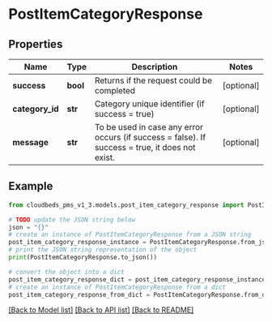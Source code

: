 # PostItemCategoryResponse


## Properties

Name | Type | Description | Notes
------------ | ------------- | ------------- | -------------
**success** | **bool** | Returns if the request could be completed | [optional] 
**category_id** | **str** | Category unique identifier (if success &#x3D; true) | [optional] 
**message** | **str** | To be used in case any error occurs (if success &#x3D; false). If success &#x3D; true, it does not exist. | [optional] 

## Example

```python
from cloudbeds_pms_v1_3.models.post_item_category_response import PostItemCategoryResponse

# TODO update the JSON string below
json = "{}"
# create an instance of PostItemCategoryResponse from a JSON string
post_item_category_response_instance = PostItemCategoryResponse.from_json(json)
# print the JSON string representation of the object
print(PostItemCategoryResponse.to_json())

# convert the object into a dict
post_item_category_response_dict = post_item_category_response_instance.to_dict()
# create an instance of PostItemCategoryResponse from a dict
post_item_category_response_from_dict = PostItemCategoryResponse.from_dict(post_item_category_response_dict)
```
[[Back to Model list]](../README.md#documentation-for-models) [[Back to API list]](../README.md#documentation-for-api-endpoints) [[Back to README]](../README.md)


